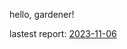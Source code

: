 hello, gardener!

lastest report: [2023-11-06](https://hehehwang.github.io/gardener/doc/2023-11-06)
